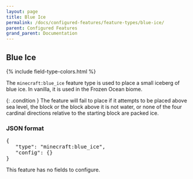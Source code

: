 ```yaml
---
layout: page
title: Blue Ice
permalink: /docs/configured-features/feature-types/blue-ice/
parent: Configured Features
grand_parent: Documentation
---
```


## Blue Ice

<head>
    {% include field-type-colors.html %}
</head>

The `minecraft:blue_ice` feature type is used to place a small iceberg of blue ice. In vanilla, it is used in the Frozen Ocean biome.

{: .condition }
The feature will fail to place if it attempts to be placed above sea level, the block or the block above it is not water, or none of the four cardinal directions relative to the starting block are packed ice.

### JSON format

<pre>
{
   "type": "minecraft:blue_ice",
   "config": {}
}
</pre>

This feature has no fields to configure.